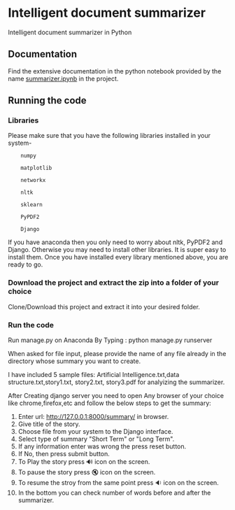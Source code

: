 # Intelligent document summarizer
Intelligent document summarizer in Python

## Documentation
Find the extensive documentation in the python notebook provided by the name [summarizer.ipynb](summarizer.ipynb) in the project.

## Running the code
### Libraries

Please make sure that you have the following libraries installed in your system-
  
        numpy

        matplotlib

        networkx

        nltk

        sklearn

        PyPDF2
        
        Django

If you have anaconda then you only need to worry about nltk, PyPDF2 and Django. Otherwise you may need to install other libraries. It is super easy to install them.
Once you have installed every library mentioned above, you are ready to go.

### Download the project and extract the zip into a folder of your choice
Clone/Download this project and extract it into your desired folder.

### Run the code
Run manage.py on Anaconda
By Typing : python manage.py runserver

When asked for file input, please provide the name of any file already in the directory whose summary you want to create.

I have included 5 sample files: Artificial Intelligence.txt,data structure.txt,story1.txt, story2.txt, story3.pdf for analyizing the summarizer.

After Creating django server you need to open Any browser of your choice like chrome,firefox,etc and follow the below steps to get the summary:
1. Enter url: http://127.0.0.1:8000/summary/ in browser.
2. Give title of the story.
3. Choose file from your system to the Django interface.
4. Select type of summary "Short Term" or "Long Term". 
5. If any information enter was wrong the press reset button.
6. If No, then press submit button.
7. To Play the story press 🔊 icon on the screen.
8. To pause the story press 🔇 icon on the screen.
9. To resume the stroy from the same point press 🔉 icon on the screen.
10. In the bottom you can check number of words before and after the summarizer.
